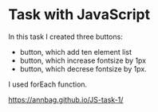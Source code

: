 # Task with JavaScript

In this task I created three buttons:

* button, which add ten element list
* button, which increase fontsize by 1px
* button, which decrese fontsize by 1px.

I  used forEach function.

https://annbag.github.io/JS-task-1/
